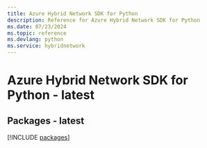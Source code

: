 ```yaml
---
title: Azure Hybrid Network SDK for Python
description: Reference for Azure Hybrid Network SDK for Python
ms.date: 07/23/2024
ms.topic: reference
ms.devlang: python
ms.service: hybridnetwork
---
```

# Azure Hybrid Network SDK for Python - latest
## Packages - latest
[!INCLUDE [packages](hybrid-network-index.md)]